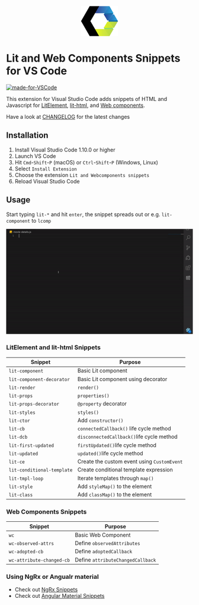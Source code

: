 <p align="center">
  <img width="100" src="https://raw.githubusercontent.com/hardikpthv/vscode-lit-snippets/master/images/logo.png">
</p>

# Lit and Web Components Snippets for VS Code

[![made-for-VSCode](https://img.shields.io/badge/Made%20for-VSCode-1f425f.svg)](https://code.visualstudio.com/)

This extension for Visual Studio Code adds snippets of HTML and Javascript for [LitElement](https://lit-element.polymer-project.org), [lit-html](https://lit-html.polymer-project.org), and [Web components](https://www.webcomponents.org/introduction).

Have a look at [CHANGELOG](CHANGELOG.md) for the latest changes

## Installation

1.  Install Visual Studio Code 1.10.0 or higher
1.  Launch VS Code
1.  Hit `Cmd`-`Shift`-`P` (macOS) or `Ctrl`-`Shift`-`P` (Windows, Linux)
1.  Select `Install Extension`
1.  Choose the extension `Lit and Webcomponents snippets`
1.  Reload Visual Studio Code

## Usage

Start typing `lit-*` and hit `enter`, the snippet spreads out or e.g. `lit-component` to `lcomp`

![Use Extension](images/usage.gif)

### LitElement and lit-html Snippets

| Snippet                    | Purpose                                     |
| -------------------------- | ------------------------------------------- |
| `lit-component`            | Basic Lit component                         |
| `lit-component-decorator`  | Basic Lit component using decorator         |
| `lit-render`               | `render()`                                  |
| `lit-props`                | `properties()`                              |
| `lit-props-decorator`      | `@property` decorator                       |
| `lit-styles`               | `styles()`                                  |
| `lit-ctor`                 | Add `constructor()`                         |
| `lit-cb`                   | `connectedCallback()` life cycle method     |
| `lit-dcb`                  | `disconnectedCallback()`life cycle method   |
| `lit-first-updated`        | `firstUpdated()`life cycle method           |
| `lit-updated`              | `updated()`life cycle method                |
| `lit-ce`                   | Create the custom event using `CustomEvent` |
| `lit-conditional-template` | Create conditional template expression      |
| `lit-tmpl-loop`            | Iterate templates through `map()`           |
| `lit-style`                | Add `styleMap()` to the element             |
| `lit-class`                | Add `classMap()` to the element             |

### Web Components Snippets

| Snippet                   | Purpose                           |
| ------------------------- | --------------------------------- |
| `wc`                      | Basic Web Component               |
| `wc-observed-attrs`       | Define `observedAttributes`       |
| `wc-adopted-cb`           | Define `adoptedCallback`          |
| `wc-attribute-changed-cb` | Define `attributeChangedCallback` |

### Using NgRx or Angualr material

- Check out [NgRx Snippets](https://bit.ly/ngrx-vscode)
- Check out [Angular Material Snippets](https://bit.ly/ng-material-vscode)
